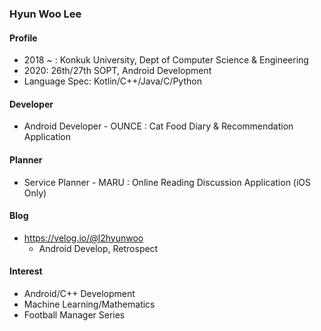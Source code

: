 ### Hyun Woo Lee
#### Profile
+ 2018 ~ : Konkuk University, Dept of Computer Science & Engineering
+ 2020: 26th/27th SOPT, Android Development
+ Language Spec: Kotlin/C++/Java/C/Python

#### Developer
+ Android Developer - OUNCE : Cat Food Diary & Recommendation Application

#### Planner
+ Service Planner - MARU : Online Reading Discussion Application (iOS Only)

#### Blog
+ https://velog.io/@l2hyunwoo
  + Android Develop, Retrospect

#### Interest
+ Android/C++ Development
+ Machine Learning/Mathematics
+ Football Manager Series
